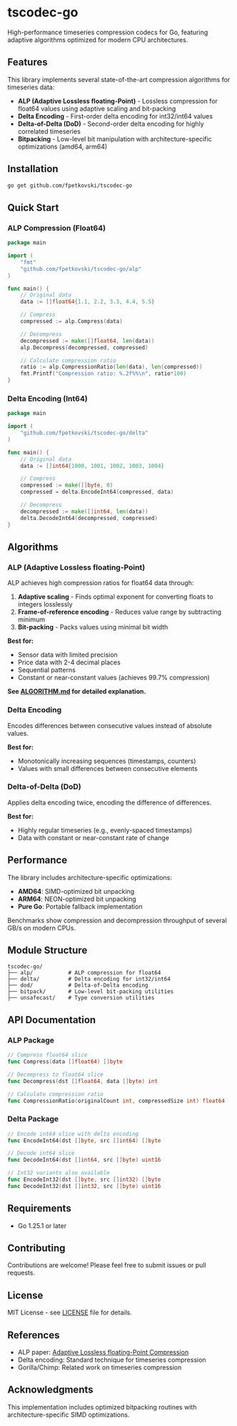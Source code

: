 # tscodec-go

High-performance timeseries compression codecs for Go, featuring adaptive algorithms optimized for modern CPU architectures.

## Features

This library implements several state-of-the-art compression algorithms for timeseries data:

- **ALP (Adaptive Lossless floating-Point)** - Lossless compression for float64 values using adaptive scaling and bit-packing
- **Delta Encoding** - First-order delta encoding for int32/int64 values
- **Delta-of-Delta (DoD)** - Second-order delta encoding for highly correlated timeseries
- **Bitpacking** - Low-level bit manipulation with architecture-specific optimizations (amd64, arm64)

## Installation

```bash
go get github.com/fpetkovski/tscodec-go
```

## Quick Start

### ALP Compression (Float64)

```go
package main

import (
    "fmt"
    "github.com/fpetkovski/tscodec-go/alp"
)

func main() {
    // Original data
    data := []float64{1.1, 2.2, 3.3, 4.4, 5.5}

    // Compress
    compressed := alp.Compress(data)

    // Decompress
    decompressed := make([]float64, len(data))
    alp.Decompress(decompressed, compressed)

    // Calculate compression ratio
    ratio := alp.CompressionRatio(len(data), len(compressed))
    fmt.Printf("Compression ratio: %.2f%%\n", ratio*100)
}
```

### Delta Encoding (Int64)

```go
package main

import (
    "github.com/fpetkovski/tscodec-go/delta"
)

func main() {
    // Original data
    data := []int64{1000, 1001, 1002, 1003, 1004}

    // Compress
    compressed := make([]byte, 0)
    compressed = delta.EncodeInt64(compressed, data)

    // Decompress
    decompressed := make([]int64, len(data))
    delta.DecodeInt64(decompressed, compressed)
}
```

## Algorithms

### ALP (Adaptive Lossless floating-Point)

ALP achieves high compression ratios for float64 data through:

1. **Adaptive scaling** - Finds optimal exponent for converting floats to integers losslessly
2. **Frame-of-reference encoding** - Reduces value range by subtracting minimum
3. **Bit-packing** - Packs values using minimal bit width

**Best for:**
- Sensor data with limited precision
- Price data with 2-4 decimal places
- Sequential patterns
- Constant or near-constant values (achieves 99.7% compression)

**See [ALGORITHM.md](alp/README) for detailed explanation.**

### Delta Encoding

Encodes differences between consecutive values instead of absolute values.

**Best for:**
- Monotonically increasing sequences (timestamps, counters)
- Values with small differences between consecutive elements

### Delta-of-Delta (DoD)

Applies delta encoding twice, encoding the difference of differences.

**Best for:**
- Highly regular timeseries (e.g., evenly-spaced timestamps)
- Data with constant or near-constant rate of change

## Performance

The library includes architecture-specific optimizations:

- **AMD64**: SIMD-optimized bit unpacking
- **ARM64**: NEON-optimized bit unpacking
- **Pure Go**: Portable fallback implementation

Benchmarks show compression and decompression throughput of several GB/s on modern CPUs.

## Module Structure

```
tscodec-go/
├── alp/           # ALP compression for float64
├── delta/         # Delta encoding for int32/int64
├── dod/           # Delta-of-Delta encoding
├── bitpack/       # Low-level bit-packing utilities
├── unsafecast/    # Type conversion utilities
```

## API Documentation

### ALP Package

```go
// Compress float64 slice
func Compress(data []float64) []byte

// Decompress to float64 slice
func Decompress(dst []float64, data []byte) int

// Calculate compression ratio
func CompressionRatio(originalCount int, compressedSize int) float64
```

### Delta Package

```go
// Encode int64 slice with delta encoding
func EncodeInt64(dst []byte, src []int64) []byte

// Decode int64 slice
func DecodeInt64(dst []int64, src []byte) uint16

// Int32 variants also available
func EncodeInt32(dst []byte, src []int32) []byte
func DecodeInt32(dst []int32, src []byte) uint16
```

## Requirements

- Go 1.25.1 or later

## Contributing

Contributions are welcome! Please feel free to submit issues or pull requests.

## License

MIT License - see [LICENSE](LICENSE) file for details.

## References

- ALP paper: [Adaptive Lossless floating-Point Compression](https://www.vldb.org/pvldb/vol16/p2953-afroozeh.pdf)
- Delta encoding: Standard technique for timeseries compression
- Gorilla/Chimp: Related work on timeseries compression

## Acknowledgments

This implementation includes optimized bitpacking routines with architecture-specific SIMD optimizations.
